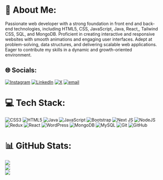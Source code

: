 # 💫 About Me:
 Passionate web developer with a strong foundation in front end and back-end technologies, including HTML5, CSS, JavaScript, Java, React,, Tailwind CSS, SQL, and MongoDB. Proficient in creating interactive and responsive websites with smooth animations and engaging user interfaces. Adept at problem-solving, data structures, and delivering scalable web applications. Eager to contribute my skills in a dynamic and growth-oriented environment.


## 🌐 Socials:
[![Instagram](https://img.shields.io/badge/Instagram-%23E4405F.svg?logo=Instagram&logoColor=white)](https://instagram.com/shakirsiddiqui_123) [![LinkedIn](https://img.shields.io/badge/LinkedIn-%230077B5.svg?logo=linkedin&logoColor=white)](https://linkedin.com/in/md-shakir258) [![X](https://img.shields.io/badge/X-black.svg?logo=X&logoColor=white)](https://x.com/shakir258) [![email](https://img.shields.io/badge/Email-D14836?logo=gmail&logoColor=white)](mailto:shakirofficial258@gmail.com) 

# 💻 Tech Stack:
![CSS3](https://img.shields.io/badge/css3-%231572B6.svg?style=for-the-badge&logo=css3&logoColor=white) 
![HTML5](https://img.shields.io/badge/html5-%23E34F26.svg?style=for-the-badge&logo=html5&logoColor=white) 
![Java](https://img.shields.io/badge/java-%23ED8B00.svg?style=for-the-badge&logo=openjdk&logoColor=white) 
![JavaScript](https://img.shields.io/badge/javascript-%23323330.svg?style=for-the-badge&logo=javascript&logoColor=%23F7DF1E) ![Bootstrap](https://img.shields.io/badge/bootstrap-%238511FA.svg?style=for-the-badge&logo=bootstrap&logoColor=white) 
![Next JS](https://img.shields.io/badge/Next-black?style=for-the-badge&logo=next.js&logoColor=white)
![NodeJS](https://img.shields.io/badge/node.js-6DA55F?style=for-the-badge&logo=node.js&logoColor=white) 
![Redux](https://img.shields.io/badge/redux-%23593d88.svg?style=for-the-badge&logo=redux&logoColor=white) 
![React](https://img.shields.io/badge/react-%2320232a.svg?style=for-the-badge&logo=react&logoColor=%2361DAFB) 
![WordPress](https://img.shields.io/badge/WordPress-%23117AC9.svg?style=for-the-badge&logo=WordPress&logoColor=white) 
![MongoDB](https://img.shields.io/badge/MongoDB-%234ea94b.svg?style=for-the-badge&logo=mongodb&logoColor=white) 
![MySQL](https://img.shields.io/badge/mysql-4479A1.svg?style=for-the-badge&logo=mysql&logoColor=white) 
![Git](https://img.shields.io/badge/git-%23F05033.svg?style=for-the-badge&logo=git&logoColor=white) 
![GitHub](https://img.shields.io/badge/github-%23121011.svg?style=for-the-badge&logo=github&logoColor=white)
# 📊 GitHub Stats:

![](https://github-readme-stats.vercel.app/api?username=Shakir258&theme=dark&hide_border=false&include_all_commits=false&count_private=false)<br/>
![](https://github-readme-streak-stats.herokuapp.com/?user=Shakir258&theme=dark&hide_border=false)<br/>
![](https://github-readme-stats.vercel.app/api/top-langs/?username=Shakir258&theme=dark&hide_border=false&include_all_commits=false&count_private=false&layout=compact)




<!-- Proudly created with GPRM ( https://gprm.itsvg.in ) -->

